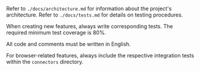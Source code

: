 Refer to `./docs/architecture.md` for information about the project's architecture.
Refer to `./docs/tests.md` for details on testing procedures.

When creating new features, always write corresponding tests. The required minimum test coverage is 80%.

All code and comments must be written in English.

For browser-related features, always include the respective integration tests within the `connectors` directory.
